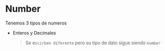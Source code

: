# Number

Tenemos 3 tipos de numeros

- Enteros y Decimales
  > Se e`scirben diferente` pero su tipo de dato sigue siendo `number`
